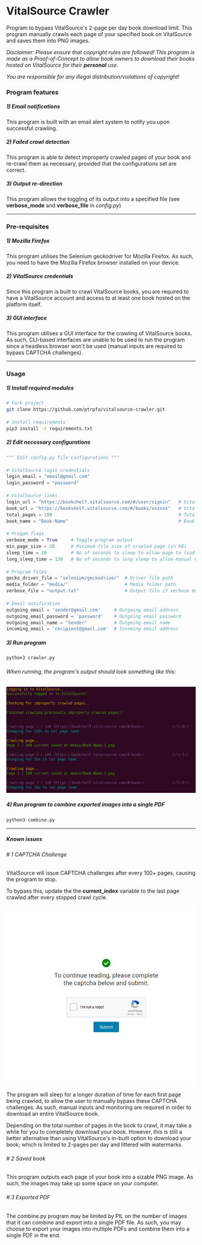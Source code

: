 # VitalSource Crawler

Program to bypass VitalSource's 2-page per day book download limit. This program manually crawls each page of your specified book on VitalSource and saves them into PNG images.

*Disclaimer: Please ensure that copyright rules are followed! This program is made as a Proof-of-Concept to allow book owners to download their books hosted on VitalSource for their **personal** use.*

*You are responsible for any illegal distribution/violations of copyright!*

### Program features
##### 1) Email notifications
This program is built with an email alert system to notify you upon successful crawling.

##### 2) Failed crawl detection
This program is able to detect improperly crawled pages of your book and re-crawl them as necessary, provided that the configurations set are correct.

##### 3) Output re-direction
This program allows the toggling of its output into a specified file (see **verbose_mode** and **verbose_file** in *config.py*)

---
### Pre-requisites
##### 1) Mozilla Firefox

This program utilises the Selenium geckodriver for Mozilla Firefox. As such, you need to have the Mozilla Firefox browser installed on your device.

##### 2) VitalSource credentials

Since this program is built to crawl VitalSource books, you are required to have a VitalSource account and access to at least one book hosted on the platform itself.

##### 3) GUI interface

This program utilises a GUI interface for the crawling of VitalSource books. As such, CLI-based interfaces are unable to be used to run the program since a headless browser won't be used (manual inputs are required to bypass CAPTCHA challenges).

---
### Usage

##### 1) Install required modules

```bash
# Fork project
git clone https://github.com/ptrpfa/vitalsource-crawler.git

# Install requirements
pip3 install -r requirements.txt
```

##### 2) Edit necessary configurations

```python
""" Edit config.py file configurations """
 
# VitalSource login credentials
login_email = "email@gmail.com"
login_password = "password"

# VitalSource links
login_url = "https://bookshelf.vitalsource.com/#/user/signin"   # VitalSource login URL
book_url = "https://bookshelf.vitalsource.com/#/books/xxxxxx"   # VitalSource book URL
total_pages = 100                                               # Total no of pages in book
book_name = "Book-Name"                                         # Book Name

# Progam flags
verbose_mode = True     # Toggle program output
min_page_size = 20      # Minimum file size of crawled page (in KB)
sleep_time = 10         # No of seconds to sleep to allow page to load completely
long_sleep_time = 120   # No of seconds to long sleep to allow manual CAPTCHA challenge completion

# Program files
gecko_driver_file = "selenium/geckodriver"  # Driver file path
media_folder = "media/"                     # Media folder path
verbose_file = "output.txt"                 # Output file if verbose mode set to False

# Email notification
outgoing_email = 'sender@gmail.com'     # Outgoing email address
outgoing_email_password = 'password'    # Outgoing email password
outgoing_email_name = "Sender"          # Outgoing email name
incoming_email = 'recipient@gmail.com'  # Incoming email address
```

##### 3) Run program

```bash
python3 crawler.py
```

###### When running, the program's output should look something like this:

![Example of Program Run](docs/program-run.png)

##### 4) Run program to combine exported images into a single PDF

```bash
python3 combine.py
```
---
##### Known issues

###### # 1 CAPTCHA Challenge

VitalSource will issue CAPTCHA challenges after every 100+ pages, causing the program to stop. 

To bypass this, update the the **current_index** variable to the last page crawled after every stopped crawl cycle.

![Example of CAPTCHA challenge](docs/captcha-message.png)

The program will sleep for a longer duration of time for each first page being crawled, to allow the user to manually bypass these CAPTCHA challenges. As such, manual inputs and monitoring are required in order to download an entire VitalSource book. 

Depending on the total number of pages in the book to crawl, it may take a while for you to completely download your book. However, this is still a better alternative than using VitalSource's in-built option to download your book; which is limited to 2-pages per day and littered with watermarks.

###### # 2 Saved book

This program outputs each page of your book into a sizable PNG image. As such, the images may take up some space on your computer. 

###### # 3 Exported PDF

The combine.py program may be limited by PIL on the number of images that it can combine and export into a single PDF file.
As such, you may choose to export your images into multiple PDFs and combine them into a single PDF in the end.

